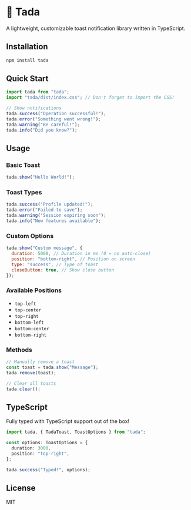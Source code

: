 # 🎉 Tada

A lightweight, customizable toast notification library written in TypeScript.

## Installation

```bash
npm install tada
```

## Quick Start

```javascript
import tada from "tada";
import "tada/dist/index.css"; // Don't forget to import the CSS!

// Show notifications
tada.success("Operation successful!");
tada.error("Something went wrong!");
tada.warning("Be careful!");
tada.info("Did you know?");
```

## Usage

### Basic Toast

```javascript
tada.show("Hello World!");
```

### Toast Types

```javascript
tada.success("Profile updated!");
tada.error("Failed to save");
tada.warning("Session expiring soon");
tada.info("New features available");
```

### Custom Options

```javascript
tada.show("Custom message", {
  duration: 5000, // Duration in ms (0 = no auto-close)
  position: "bottom-right", // Position on screen
  type: "success", // Type of toast
  closeButton: true, // Show close button
});
```

### Available Positions

- `top-left`
- `top-center`
- `top-right`
- `bottom-left`
- `bottom-center`
- `bottom-right`

### Methods

```javascript
// Manually remove a toast
const toast = tada.show("Message");
tada.remove(toast);

// Clear all toasts
tada.clear();
```

## TypeScript

Fully typed with TypeScript support out of the box!

```typescript
import tada, { TadaToast, ToastOptions } from "tada";

const options: ToastOptions = {
  duration: 3000,
  position: "top-right",
};

tada.success("Typed!", options);
```

## License

MIT
